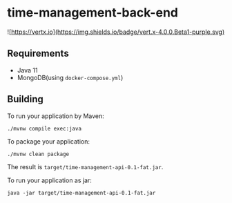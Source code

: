 # time-management-back-end

![https://vertx.io](https://img.shields.io/badge/vert.x-4.0.0.Beta1-purple.svg)

## Requirements

- Java 11
- MongoDB(using `docker-compose.yml`)

## Building

To run your application by Maven:

```
./mvnw compile exec:java
```

To package your application:

```
./mvnw clean package
```

The result is `target/time-management-api-0.1-fat.jar`.

To run your application as jar:

```
java -jar target/time-management-api-0.1-fat.jar
```
